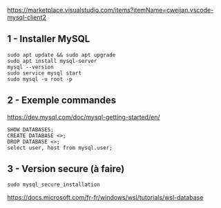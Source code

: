 https://marketplace.visualstudio.com/items?itemName=cweijan.vscode-mysql-client2

## 1 - Installer MySQL

```
sudo apt update && sudo apt upgrade
sudo apt install mysql-server
mysql --version
sudo service mysql start
sudo mysql -u root -p

```

## 2 - Exemple commandes
https://dev.mysql.com/doc/mysql-getting-started/en/

```
SHOW DATABASES;
CREATE DATABASE <>;
DROP DATABASE <>;
select user, host from mysql.user;

```

## 3 - Version secure (à faire)
```
sudo mysql_secure_installation

```

https://docs.microsoft.com/fr-fr/windows/wsl/tutorials/wsl-database


